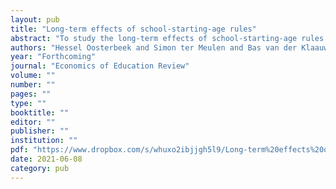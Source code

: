 ```yaml
---
layout: pub
title: "Long-term effects of school-starting-age rules"
abstract: "To study the long-term effects of school-starting-age rules in a setting with early ability tracking, we exploit the birth month threshold used in the Netherlands. We find that students born just after the threshold perform better at the end of primary school than students born just before it. This translates into increased placement in high ability tracks in secondary education. This difference diminishes gradually during subsequent stages, and we find no effect on the highest attained educational level. Those born just before the threshold enter the labor market somewhat younger and have therefore more labor market experience and higher earnings at any age until 40. We conclude that early ability tracking does not harm long-term outcomes of children who were, for exogenous reasons, placed in a lower track. "
authors: "Hessel Oosterbeek and Simon ter Meulen and Bas van der Klaauw"
year: "Forthcoming"
journal: "Economics of Education Review"
volume: ""
number: ""
pages: ""
type: ""
booktitle: ""
editor: ""
publisher: ""
institution: ""
pdf: "https://www.dropbox.com/s/whuxo2ibjjgh5l9/Long-term%20effects%20of%20school-starting-age%20rules%20-%2016042021.pdf?dl=0"
date: 2021-06-08
category: pub
---
```

